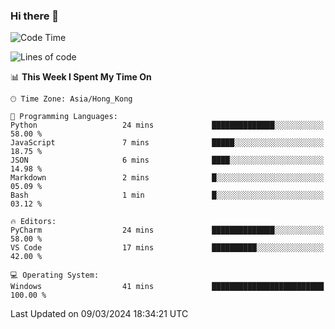 ### Hi there 👋

<!--
**RoiexLee/RoiexLee** is a ✨ _special_ ✨ repository because its `README.md` (this file) appears on your GitHub profile.

Here are some ideas to get you started:

- 🔭 I’m currently working on ...
- 🌱 I’m currently learning ...
- 👯 I’m looking to collaborate on ...
- 🤔 I’m looking for help with ...
- 💬 Ask me about ...
- 📫 How to reach me: ...
- 😄 Pronouns: ...
- ⚡ Fun fact: ...
-->

<!--START_SECTION:waka-->
![Code Time](http://img.shields.io/badge/Code%20Time-479%20hrs%202%20mins-blue)

![Lines of code](https://img.shields.io/badge/From%20Hello%20World%20I%27ve%20Written-37.3%20thousand%20lines%20of%20code-blue)

📊 **This Week I Spent My Time On** 

```text
🕑︎ Time Zone: Asia/Hong_Kong

💬 Programming Languages: 
Python                   24 mins             ██████████████░░░░░░░░░░░   58.00 % 
JavaScript               7 mins              █████░░░░░░░░░░░░░░░░░░░░   18.75 % 
JSON                     6 mins              ████░░░░░░░░░░░░░░░░░░░░░   14.98 % 
Markdown                 2 mins              █░░░░░░░░░░░░░░░░░░░░░░░░   05.09 % 
Bash                     1 min               █░░░░░░░░░░░░░░░░░░░░░░░░   03.12 % 

🔥 Editors: 
PyCharm                  24 mins             ██████████████░░░░░░░░░░░   58.00 % 
VS Code                  17 mins             ██████████░░░░░░░░░░░░░░░   42.00 % 

💻 Operating System: 
Windows                  41 mins             █████████████████████████   100.00 % 
```


 Last Updated on 09/03/2024 18:34:21 UTC
<!--END_SECTION:waka-->
